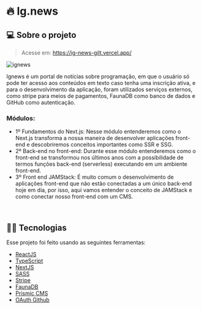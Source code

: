 # 🔥 Ig.news

## 💻 Sobre o projeto
> Acesse em: https://ig-news-gilt.vercel.app/

![ignews](https://user-images.githubusercontent.com/70612836/125395811-0be8ec80-e382-11eb-94b8-9ce0af456e7b.png)

 Ignews é um portal de notícias sobre programação, em que o usuário só pode ter acesso aos conteúdos em texto caso tenha uma inscrição ativa, e para o desenvolvimento da aplicação, foram utilizados serviços externos, como stripe para meios de pagamentos, FaunaDB como banco de dados e GitHub como autenticação. 
 
### Módulos: 
 - 1º Fundamentos do Next.js: Nesse módulo entenderemos como o Next.js transforma a nossa maneira de desenvolver aplicações front-end e descobriremos conceitos importantes como SSR e SSG.
 - 2º Back-end no front-end: Durante esse módulo entenderemos como o front-end se transformou nos últimos anos com a possibilidade de termos funções back-end (serverless) executando em um ambiente front-end.
 - 3º Front end JAMStack: É muito comum o desenvolvimento de aplicações front-end que não estão conectadas a um único back-end hoje em dia, por isso, aqui vamos entender o conceito de JAMStack e como conectar nosso front-end com um CMS.

&nbsp;

## 👨‍💻 Tecnologias 
Esse projeto foi feito usando as seguintes ferramentas: 
- [ReactJS](https://reactjs.org)
- [TypeScript](https://www.typescriptlang.org/)
- [NextJS](https://nextjs.org/)
- [SASS](https://sass-lang.com/)
- [Stripe](https://stripe.com/br)
- [FaunaDB](https://fauna.com/)
- [Prismic CMS](https://prismic.io/)
- [OAuth Github](https://docs.github.com/en/developers/apps/building-oauth-apps/authorizing-oauth-apps)

